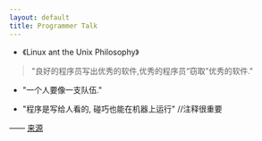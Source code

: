 ```yaml
---
layout: default
title: Programmer Talk
---
```


+ 《Linux ant the Unix Philosophy》

> "良好的程序员写出优秀的软件,优秀的程序员“窃取”优秀的软件."

+ "一个人要像一支队伍."

+ "程序是写给人看的, 碰巧也能在机器上运行"  //注释很重要

—— [来源](http://weibo.com/1188203673/ylrrK0eIH)

